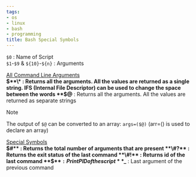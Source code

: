 ```yaml
---
tags:
- os
- linux
- bash
- programming
title: Bash Special Symbols
---
```


`$0` : Name of Script  
`$1`-`$9`  & `${10}`-`${n}` : Arguments  

<u>All Command Line Arguments</u>  
**$**\* : Returns all the arguments. All the values are returned as a single string. IFS (Internal File Descriptor) can be used to change the space between the words  
**$@** : Returns all the arguments. All the values are returned as separate strings

 > [!NOTE]
 > The output of `$@` can be converted to an array: `args=($@)` (arr=() is used to declare an array)

<u>Special Symbols</u>  
**$#** : Returns the total number of arguments that are present  
**\#?** : Returns the exit status of the last command  
**\#!** : Returns id of the last command  
**$$** : Print PID of the script  
**$\_** : Last argument of the previous command